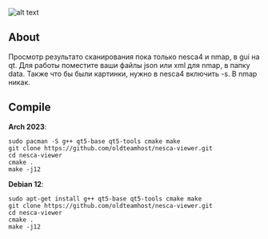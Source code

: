![alt text](https://i.imgur.com/QtJHdie.png)

## About
Просмотр результато сканирования пока только nesca4 и nmap, в gui на qt.
Для работы поместите ваши файлы json или xml для nmap, в папку data.
Также что бы были картинки, нужно в nesca4 включить -s. В nmap никак.

## Compile
**Arch 2023**:
```
sudo pacman -S g++ qt5-base qt5-tools cmake make
git clone https://github.com/oldteamhost/nesca-viewer.git
cd nesca-viewer
cmake .
make -j12
```
**Debian 12**:
```
sudo apt-get install g++ qt5-base qt5-tools cmake make
git clone https://github.com/oldteamhost/nesca-viewer.git
cd nesca-viewer
cmake .
make -j12
```
